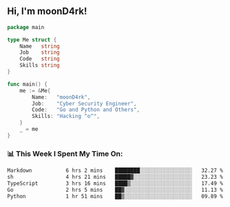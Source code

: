 <h2> Hi, I'm moonD4rk!</h2>

```go
package main

type Me struct {
	Name   string
	Job    string
	Code   string
	Skills string
}

func main() {
	me := &Me{
		Name:   "moonD4rk",
		Job:    "Cyber Security Engineer",
		Code:   "Go and Python and Others",
		Skills: "Hacking ^o^",
	}
	_ = me
}
```

<h3>📊 This Week I Spent My Time On:</h3>
<!-- <img align='right' src="https://github-readme-stats.vercel.app/api?username=moond4rk&show_icons=true&theme=radical", width="300" height="150"> -->

<!--START_SECTION:waka-->

```txt
Markdown           6 hrs 2 mins    ████████░░░░░░░░░░░░░░░░░   32.27 %
sh                 4 hrs 21 mins   █████▓░░░░░░░░░░░░░░░░░░░   23.23 %
TypeScript         3 hrs 16 mins   ████▒░░░░░░░░░░░░░░░░░░░░   17.49 %
Go                 2 hrs 5 mins    ██▓░░░░░░░░░░░░░░░░░░░░░░   11.13 %
Python             1 hr 51 mins    ██▒░░░░░░░░░░░░░░░░░░░░░░   09.89 %
```

<!--END_SECTION:waka-->

